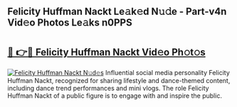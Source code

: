 ## Felicity Huffman Nackt Le𝚊k𝚎d N𝚞𝚍e - Part-v4n Vid𝚎o Photos Le𝚊ks n0PPS

# <h2><a href="http://fb5n4te.evod.top/?m=Felicity+Huffman+Nackt">🔗 👉🔴 Felicity Huffman Nackt Vid𝚎o Ph𝚘t𝚘s</a></h2>

[![Felicity Huffman Nackt N𝚞d𝚎s](https://i.imgur.com/8V9OHl7.gif)](http://fb5n4te.evod.top/?m=Felicity+Huffman+Nackt)
Influential social media personality Felicity Huffman Nackt, recognized for sharing lifestyle and dance-themed content, including dance trend performances and mini vlogs. The role Felicity Huffman Nackt of a public figure is to engage with and inspire the public. 

